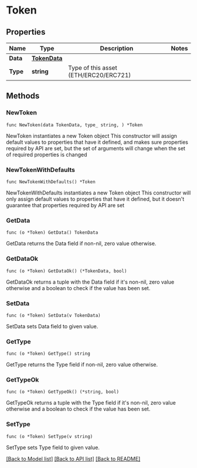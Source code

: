 # Token

## Properties

Name | Type | Description | Notes
------------ | ------------- | ------------- | -------------
**Data** | [**TokenData**](TokenData.md) |  | 
**Type** | **string** | Type of this asset (ETH/ERC20/ERC721) | 

## Methods

### NewToken

`func NewToken(data TokenData, type_ string, ) *Token`

NewToken instantiates a new Token object
This constructor will assign default values to properties that have it defined,
and makes sure properties required by API are set, but the set of arguments
will change when the set of required properties is changed

### NewTokenWithDefaults

`func NewTokenWithDefaults() *Token`

NewTokenWithDefaults instantiates a new Token object
This constructor will only assign default values to properties that have it defined,
but it doesn't guarantee that properties required by API are set

### GetData

`func (o *Token) GetData() TokenData`

GetData returns the Data field if non-nil, zero value otherwise.

### GetDataOk

`func (o *Token) GetDataOk() (*TokenData, bool)`

GetDataOk returns a tuple with the Data field if it's non-nil, zero value otherwise
and a boolean to check if the value has been set.

### SetData

`func (o *Token) SetData(v TokenData)`

SetData sets Data field to given value.


### GetType

`func (o *Token) GetType() string`

GetType returns the Type field if non-nil, zero value otherwise.

### GetTypeOk

`func (o *Token) GetTypeOk() (*string, bool)`

GetTypeOk returns a tuple with the Type field if it's non-nil, zero value otherwise
and a boolean to check if the value has been set.

### SetType

`func (o *Token) SetType(v string)`

SetType sets Type field to given value.



[[Back to Model list]](../README.md#documentation-for-models) [[Back to API list]](../README.md#documentation-for-api-endpoints) [[Back to README]](../README.md)


